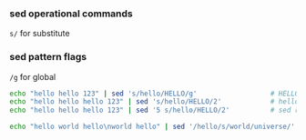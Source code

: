 ### sed operational commands
```s/``` for substitute


### sed pattern flags
```/g``` for global


```bash
echo "hello hello 123" | sed 's/hello/HELLO/g'                  # HELLO HELLO 123
echo "hello hello hello 123" | sed 's/hello/HELLO/2'            # hello HELLO hello 123
echo "hello hello hello 123" | sed '5 s/hello/HELLO/2'          # sed rule iff line 5

echo "hello world hello\nworld hello" | sed '/hello/s/world/universe/'














```